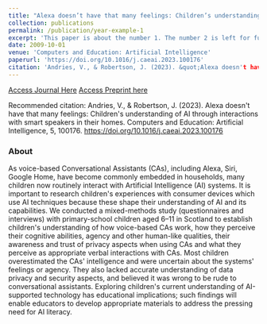```yaml
---
title: "Alexa doesn’t have that many feelings: Children’s understanding of AI through interactions with smart speakers in their homes."
collection: publications
permalink: /publication/year-example-1
excerpt: 'This paper is about the number 1. The number 2 is left for future work.'
date: 2009-10-01
venue: 'Computers and Education: Artificial Intelligence'
paperurl: 'https://doi.org/10.1016/j.caeai.2023.100176'
citation: 'Andries, V., & Robertson, J. (2023). &quot;Alexa doesn't have that many feelings: Children's understanding of AI through interactions with smart speakers in their homes.&quot; <i>Computers and Education: Artificial Intelligence</i>, 5, 100176. https://doi.org/10.1016/j.caeai.2023.100176'
---
```

[Access Journal Here](https://doi.org/10.1016/j.caeai.2023.100176)
[Access Preprint here](https://arxiv.org/abs/2305.05597)

Recommended citation: Andries, V., & Robertson, J. (2023). Alexa doesn't have that many feelings: Children's understanding of AI through interactions with smart speakers in their homes. Computers and Education: Artificial Intelligence, 5, 100176. https://doi.org/10.1016/j.caeai.2023.100176

### About
As voice-based Conversational Assistants (CAs), including Alexa, Siri, Google Home, have become commonly embedded in households, many children now routinely interact with Artificial Intelligence (AI) systems. It is important to research children's experiences with consumer devices which use AI techniques because these shape their understanding of AI and its capabilities. We conducted a mixed-methods study (questionnaires and interviews) with primary-school children aged 6–11 in Scotland to establish children's understanding of how voice-based CAs work, how they perceive their cognitive abilities, agency and other human-like qualities, their awareness and trust of privacy aspects when using CAs and what they perceive as appropriate verbal interactions with CAs. Most children overestimated the CAs' intelligence and were uncertain about the systems' feelings or agency. They also lacked accurate understanding of data privacy and security aspects, and believed it was wrong to be rude to conversational assistants. Exploring children's current understanding of AI-supported technology has educational implications; such findings will enable educators to develop appropriate materials to address the pressing need for AI literacy.